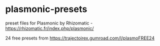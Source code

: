 # plasmonic-presets

preset files for Plasmonic by Rhizomatic - https://rhizomatic.fr/index.php/plasmonic/


24 free presets from https://trajectoirex.gumroad.com/l/plasmoFREE24
